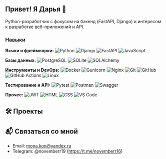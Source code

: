 ## Привет! Я Дарья 👋
Python-разработчик с фокусом на бэкенд (FastAPI, Django) и интересом к разработке веб-приложений и API.

### Навыки

**Языки и фреймворки:**
![Python](https://img.shields.io/badge/Python-3776AB?style=flat&logo=python&logoColor=white)
![Django](https://img.shields.io/badge/Django-092E20?style=flat&logo=django&logoColor=white)
![FastAPI](https://img.shields.io/badge/FastAPI-009688?style=flat&logo=fastapi&logoColor=white)
![JavaScript](https://img.shields.io/badge/JavaScript-F7DF1E?style=flat&logo=javascript&logoColor=black)

**Базы данных:**
![PostgreSQL](https://img.shields.io/badge/PostgreSQL-316192?style=flat&logo=postgresql&logoColor=white)
![SQLite](https://img.shields.io/badge/SQLite-003B57?style=flat&logo=sqlite&logoColor=white)
![SQLAlchemy](https://img.shields.io/badge/SQLAlchemy-D71F00?style=flat&logo=databricks&logoColor=white)

**Инструменты и DevOps:**
![Docker](https://img.shields.io/badge/Docker-2496ED?style=flat&logo=docker&logoColor=white)
![Gunicorn](https://img.shields.io/badge/Gunicorn-499848?style=flat&logo=gunicorn&logoColor=white)
![Nginx](https://img.shields.io/badge/Nginx-009639?style=flat&logo=nginx&logoColor=white)
![Git](https://img.shields.io/badge/Git-F05032?style=flat&logo=git&logoColor=white)
![GitHub](https://img.shields.io/badge/GitHub-181717?style=flat&logo=github&logoColor=white)
![GitHub Actions](https://img.shields.io/badge/GitHub_Actions-2088FF?style=flat&logo=github-actions&logoColor=white)
![Linux](https://img.shields.io/badge/Linux-FCC624?style=flat&logo=linux&logoColor=black)

**Тестирование и API:**
![Pytest](https://img.shields.io/badge/Pytest-0A9EDC?style=flat&logo=pytest&logoColor=white)
![Postman](https://img.shields.io/badge/Postman-FF6C37?style=flat&logo=postman&logoColor=white)
![Swagger](https://img.shields.io/badge/Swagger-85EA2D?style=flat&logo=swagger&logoColor=black)

**Прочее:**
![JWT](https://img.shields.io/badge/JWT-000000?style=flat&logo=jsonwebtokens&logoColor=white)
![HTML](https://img.shields.io/badge/HTML5-E34F26?style=flat&logo=html5&logoColor=white)
![CSS](https://img.shields.io/badge/CSS3-1572B6?style=flat&logo=css3&logoColor=white)
![VS Code](https://img.shields.io/badge/VS_Code-007ACC?style=flat&logo=visualstudiocode&logoColor=white)

## 🛠️ Проекты

## 📬 Связаться со мной
- Email: mona.kon@yandex.ru
- Telegram: @novemberr19 (https://t.me/novemberr16)
